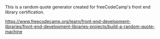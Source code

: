 This is a random quote generator created for freeCodeCamp's front end library certification.

https://www.freecodecamp.org/learn/front-end-development-libraries/front-end-development-libraries-projects/build-a-random-quote-machine
